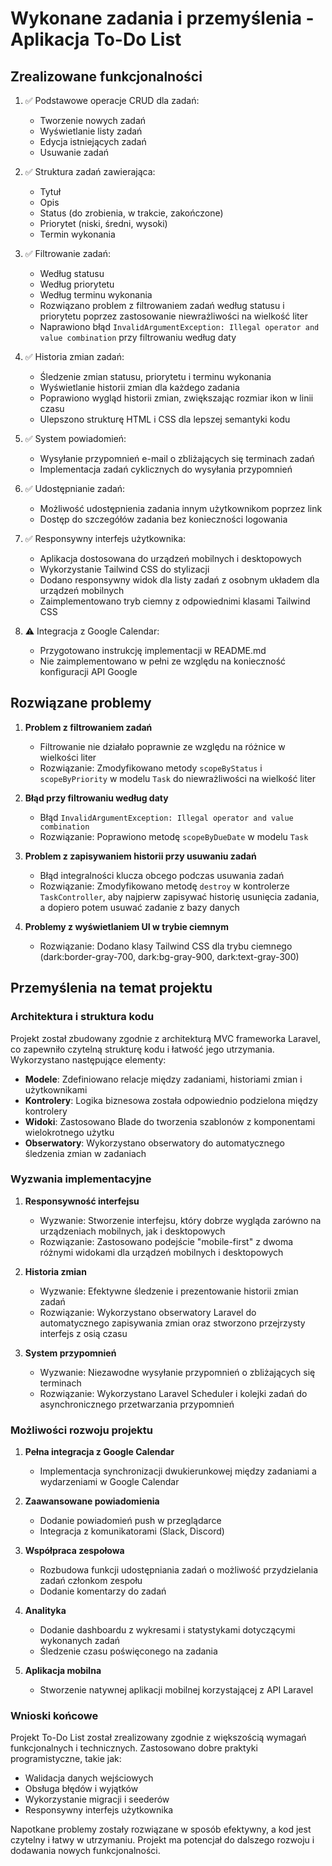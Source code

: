 # Wykonane zadania i przemyślenia - Aplikacja To-Do List

## Zrealizowane funkcjonalności

1. ✅ Podstawowe operacje CRUD dla zadań:
   - Tworzenie nowych zadań
   - Wyświetlanie listy zadań
   - Edycja istniejących zadań
   - Usuwanie zadań

2. ✅ Struktura zadań zawierająca:
   - Tytuł
   - Opis
   - Status (do zrobienia, w trakcie, zakończone)
   - Priorytet (niski, średni, wysoki)
   - Termin wykonania

3. ✅ Filtrowanie zadań:
   - Według statusu
   - Według priorytetu
   - Według terminu wykonania
   - Rozwiązano problem z filtrowaniem zadań według statusu i priorytetu poprzez zastosowanie niewrażliwości na wielkość liter
   - Naprawiono błąd `InvalidArgumentException: Illegal operator and value combination` przy filtrowaniu według daty

4. ✅ Historia zmian zadań:
   - Śledzenie zmian statusu, priorytetu i terminu wykonania
   - Wyświetlanie historii zmian dla każdego zadania
   - Poprawiono wygląd historii zmian, zwiększając rozmiar ikon w linii czasu
   - Ulepszono strukturę HTML i CSS dla lepszej semantyki kodu

5. ✅ System powiadomień:
   - Wysyłanie przypomnień e-mail o zbliżających się terminach zadań
   - Implementacja zadań cyklicznych do wysyłania przypomnień

6. ✅ Udostępnianie zadań:
   - Możliwość udostępnienia zadania innym użytkownikom poprzez link
   - Dostęp do szczegółów zadania bez konieczności logowania

7. ✅ Responsywny interfejs użytkownika:
   - Aplikacja dostosowana do urządzeń mobilnych i desktopowych
   - Wykorzystanie Tailwind CSS do stylizacji
   - Dodano responsywny widok dla listy zadań z osobnym układem dla urządzeń mobilnych
   - Zaimplementowano tryb ciemny z odpowiednimi klasami Tailwind CSS

8. ⚠️ Integracja z Google Calendar:
   - Przygotowano instrukcję implementacji w README.md
   - Nie zaimplementowano w pełni ze względu na konieczność konfiguracji API Google

## Rozwiązane problemy

1. **Problem z filtrowaniem zadań**
   - Filtrowanie nie działało poprawnie ze względu na różnice w wielkości liter
   - Rozwiązanie: Zmodyfikowano metody `scopeByStatus` i `scopeByPriority` w modelu `Task` do niewrażliwości na wielkość liter

2. **Błąd przy filtrowaniu według daty**
   - Błąd `InvalidArgumentException: Illegal operator and value combination`
   - Rozwiązanie: Poprawiono metodę `scopeByDueDate` w modelu `Task`

3. **Problem z zapisywaniem historii przy usuwaniu zadań**
   - Błąd integralności klucza obcego podczas usuwania zadań
   - Rozwiązanie: Zmodyfikowano metodę `destroy` w kontrolerze `TaskController`, aby najpierw zapisywać historię usunięcia zadania, a dopiero potem usuwać zadanie z bazy danych

4. **Problemy z wyświetlaniem UI w trybie ciemnym**
   - Rozwiązanie: Dodano klasy Tailwind CSS dla trybu ciemnego (dark:border-gray-700, dark:bg-gray-900, dark:text-gray-300)

## Przemyślenia na temat projektu

### Architektura i struktura kodu

Projekt został zbudowany zgodnie z architekturą MVC frameworka Laravel, co zapewniło czytelną strukturę kodu i łatwość jego utrzymania. Wykorzystano następujące elementy:

- **Modele**: Zdefiniowano relacje między zadaniami, historiami zmian i użytkownikami
- **Kontrolery**: Logika biznesowa została odpowiednio podzielona między kontrolery
- **Widoki**: Zastosowano Blade do tworzenia szablonów z komponentami wielokrotnego użytku
- **Obserwatory**: Wykorzystano obserwatory do automatycznego śledzenia zmian w zadaniach

### Wyzwania implementacyjne

1. **Responsywność interfejsu**
   - Wyzwanie: Stworzenie interfejsu, który dobrze wygląda zarówno na urządzeniach mobilnych, jak i desktopowych
   - Rozwiązanie: Zastosowano podejście "mobile-first" z dwoma różnymi widokami dla urządzeń mobilnych i desktopowych

2. **Historia zmian**
   - Wyzwanie: Efektywne śledzenie i prezentowanie historii zmian zadań
   - Rozwiązanie: Wykorzystano obserwatory Laravel do automatycznego zapisywania zmian oraz stworzono przejrzysty interfejs z osią czasu

3. **System przypomnień**
   - Wyzwanie: Niezawodne wysyłanie przypomnień o zbliżających się terminach
   - Rozwiązanie: Wykorzystano Laravel Scheduler i kolejki zadań do asynchronicznego przetwarzania przypomnień

### Możliwości rozwoju projektu

1. **Pełna integracja z Google Calendar**
   - Implementacja synchronizacji dwukierunkowej między zadaniami a wydarzeniami w Google Calendar

2. **Zaawansowane powiadomienia**
   - Dodanie powiadomień push w przeglądarce
   - Integracja z komunikatorami (Slack, Discord)

3. **Współpraca zespołowa**
   - Rozbudowa funkcji udostępniania zadań o możliwość przydzielania zadań członkom zespołu
   - Dodanie komentarzy do zadań

4. **Analityka**
   - Dodanie dashboardu z wykresami i statystykami dotyczącymi wykonanych zadań
   - Śledzenie czasu poświęconego na zadania

5. **Aplikacja mobilna**
   - Stworzenie natywnej aplikacji mobilnej korzystającej z API Laravel

### Wnioski końcowe

Projekt To-Do List został zrealizowany zgodnie z większością wymagań funkcjonalnych i technicznych. Zastosowano dobre praktyki programistyczne, takie jak:

- Walidacja danych wejściowych
- Obsługa błędów i wyjątków
- Wykorzystanie migracji i seederów
- Responsywny interfejs użytkownika

Napotkane problemy zostały rozwiązane w sposób efektywny, a kod jest czytelny i łatwy w utrzymaniu. Projekt ma potencjał do dalszego rozwoju i dodawania nowych funkcjonalności.
